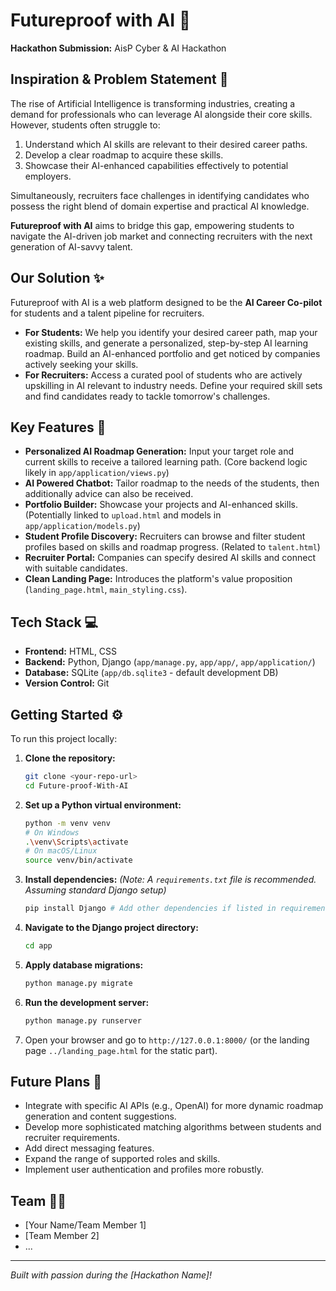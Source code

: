 # Futureproof with AI 🚀

**Hackathon Submission:** AisP Cyber & AI Hackathon

## Inspiration & Problem Statement 🤔

The rise of Artificial Intelligence is transforming industries, creating a demand for professionals who can leverage AI alongside their core skills. However, students often struggle to:

1.  Understand which AI skills are relevant to their desired career paths.
2.  Develop a clear roadmap to acquire these skills.
3.  Showcase their AI-enhanced capabilities effectively to potential employers.

Simultaneously, recruiters face challenges in identifying candidates who possess the right blend of domain expertise and practical AI knowledge.

**Futureproof with AI** aims to bridge this gap, empowering students to navigate the AI-driven job market and connecting recruiters with the next generation of AI-savvy talent.

## Our Solution ✨

Futureproof with AI is a web platform designed to be the **AI Career Co-pilot** for students and a talent pipeline for recruiters.

*   **For Students:** We help you identify your desired career path, map your existing skills, and generate a personalized, step-by-step AI learning roadmap. Build an AI-enhanced portfolio and get noticed by companies actively seeking your skills.
*   **For Recruiters:** Access a curated pool of students who are actively upskilling in AI relevant to industry needs. Define your required skill sets and find candidates ready to tackle tomorrow's challenges.

## Key Features 🎯

*   **Personalized AI Roadmap Generation:** Input your target role and current skills to receive a tailored learning path. (Core backend logic likely in `app/application/views.py`)
*   **AI Powered Chatbot:** Tailor roadmap to the needs of the students, then additionally advice can also be received.
*   **Portfolio Builder:** Showcase your projects and AI-enhanced skills. (Potentially linked to `upload.html` and models in `app/application/models.py`)
*   **Student Profile Discovery:** Recruiters can browse and filter student profiles based on skills and roadmap progress. (Related to `talent.html`)
*   **Recruiter Portal:** Companies can specify desired AI skills and connect with suitable candidates.
*   **Clean Landing Page:** Introduces the platform's value proposition (`landing_page.html`, `main_styling.css`).

## Tech Stack 💻

*   **Frontend:** HTML, CSS
*   **Backend:** Python, Django (`app/manage.py`, `app/app/`, `app/application/`)
*   **Database:** SQLite (`app/db.sqlite3` - default development DB)
*   **Version Control:** Git

## Getting Started ⚙️

To run this project locally:

1.  **Clone the repository:**
    ```bash
    git clone <your-repo-url>
    cd Future-proof-With-AI
    ```
2.  **Set up a Python virtual environment:**
    ```bash
    python -m venv venv
    # On Windows
    .\venv\Scripts\activate
    # On macOS/Linux
    source venv/bin/activate
    ```
3.  **Install dependencies:**
    *(Note: A `requirements.txt` file is recommended. Assuming standard Django setup)*
    ```bash
    pip install Django # Add other dependencies if listed in requirements.txt
    ```
4.  **Navigate to the Django project directory:**
    ```bash
    cd app
    ```
5.  **Apply database migrations:**
    ```bash
    python manage.py migrate
    ```
6.  **Run the development server:**
    ```bash
    python manage.py runserver
    ```
7.  Open your browser and go to `http://127.0.0.1:8000/` (or the landing page `../landing_page.html` for the static part).

## Future Plans 🔮

*   Integrate with specific AI APIs (e.g., OpenAI) for more dynamic roadmap generation and content suggestions.
*   Develop more sophisticated matching algorithms between students and recruiter requirements.
*   Add direct messaging features.
*   Expand the range of supported roles and skills.
*   Implement user authentication and profiles more robustly.

## Team 🧑‍💻

*   [Your Name/Team Member 1]
*   [Team Member 2]
*   ...

---

*Built with passion during the [Hackathon Name]!*
